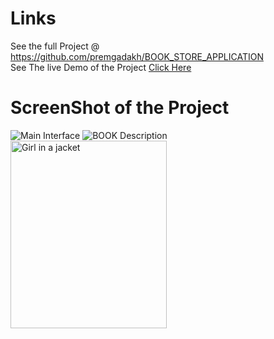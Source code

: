 <h1>Links </h1>
See the full Project @ <a href="https://github.com/premgadakh/BOOK_STORE_APPLICATION">https://github.com/premgadakh/BOOK_STORE_APPLICATION</a>
<br>
See The live Demo of the Project <a href="https://appetize.io/app/e4cgaxwwlvxnvbmnfremxp3thu?device=pixel4&osVersion=11.0&scale=75">Click Here</a>
<h1>ScreenShot of the Project </h1>
<img src="https://user-images.githubusercontent.com/109285498/224269225-111e980a-71bf-492c-98f6-99de1cd009a5.png" alt="Main Interface ">
<img src="https://user-images.githubusercontent.com/109285498/224269210-9e96c948-000c-4e8a-999b-a6d0cafbdebd.png" alt="BOOK Description">
<img src="img_girl.jpg" alt="Girl in a jacket" width="250" height="300">

